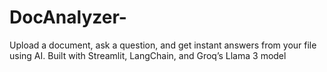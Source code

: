 # DocAnalyzer-
Upload a document, ask a question, and get instant answers from your file using AI. Built with Streamlit, LangChain, and Groq’s Llama 3 model
